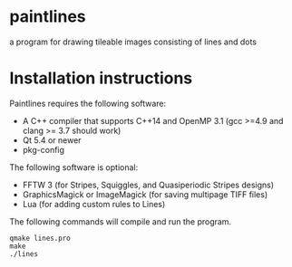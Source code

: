 paintlines
==========

a program for drawing tileable images consisting of lines and dots

Installation instructions
=========================
Paintlines requires the following software:
* A C++ compiler that supports C++14 and OpenMP 3.1 (gcc >=4.9 and clang >= 3.7 should work)
* Qt 5.4 or newer
* pkg-config

The following software is optional:
* FFTW 3 (for Stripes, Squiggles, and Quasiperiodic Stripes designs)
* GraphicsMagick or ImageMagick (for saving multipage TIFF files)
* Lua (for adding custom rules to Lines)

The following commands will compile and run the program.
```
qmake lines.pro
make
./lines
```

